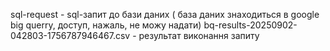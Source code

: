 sql-request - sql-запит до бази даних ( база даних знаходиться в google big querry, доступ, нажаль, не можу надати)
bq-results-20250902-042803-1756787946467.csv  - результат виконання запиту
